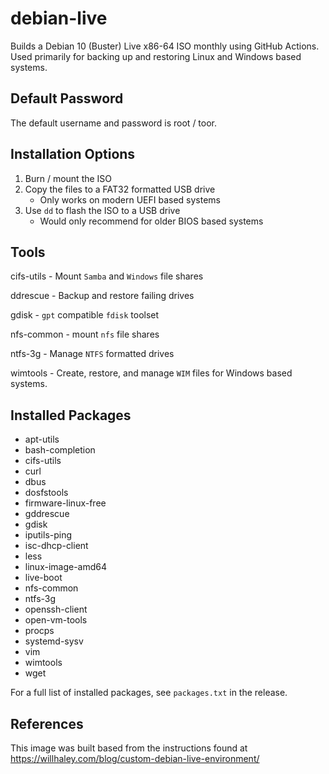 # debian-live
Builds a Debian 10 (Buster) Live x86-64 ISO monthly using GitHub Actions. Used primarily for backing up and restoring Linux and Windows based systems.


## Default Password
The default username and password is root / toor.


## Installation Options
1. Burn / mount the ISO
2. Copy the files to a FAT32 formatted USB drive
    * Only works on modern UEFI based systems
3. Use `dd` to flash the ISO to a USB drive
    * Would only recommend for older BIOS based systems



## Tools

cifs-utils - Mount `Samba` and `Windows` file shares

ddrescue - Backup and restore failing drives

gdisk - `gpt` compatible `fdisk` toolset

nfs-common - mount `nfs` file shares

ntfs-3g - Manage `NTFS` formatted drives

wimtools - Create, restore, and manage `WIM` files for Windows based systems.



## Installed Packages
* apt-utils
* bash-completion
* cifs-utils
* curl
* dbus
* dosfstools
* firmware-linux-free
* gddrescue
* gdisk
* iputils-ping
* isc-dhcp-client
* less
* linux-image-amd64
* live-boot
* nfs-common
* ntfs-3g
* openssh-client
* open-vm-tools
* procps
* systemd-sysv
* vim
* wimtools
* wget

For a full list of installed packages, see `packages.txt` in the release.




## References
This image was built based from the instructions found at https://willhaley.com/blog/custom-debian-live-environment/
